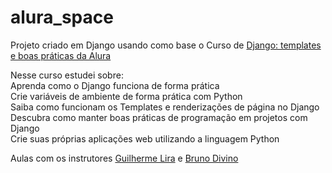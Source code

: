 # alura_space

Projeto criado em Django usando como base o Curso de [Django: templates e boas práticas da Alura](https://cursos.alura.com.br/course/django-templates-boas-praticas)

Nesse curso estudei sobre: <br>
Aprenda como o Django funciona de forma prática <br>
Crie variáveis de ambiente de forma prática com Python <br>
Saiba como funcionam os Templates e renderizações de página no Django <br>
Descubra como manter boas práticas de programação em projetos com Django <br>
Crie suas próprias aplicações web utilizando a linguagem Python

Aulas com os instrutores [Guilherme Lira](https://www.linkedin.com/in/guilherme-lima-458925178/) e [Bruno Divino](https://www.linkedin.com/in/brunodivino/)

